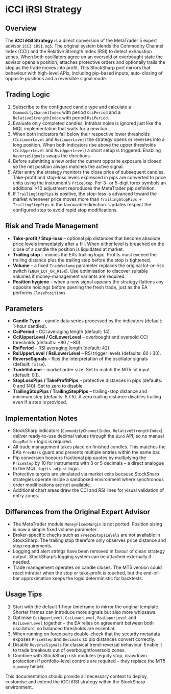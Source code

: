 # iCCI iRSI Strategy

## Overview
The **iCCI iRSI Strategy** is a direct conversion of the MetaTrader 5 expert advisor `iCCI iRSI.mq5`. The original system blends the Commodity Channel Index (CCI) and the Relative Strength Index (RSI) to detect exhaustion zones. When both oscillators agree on an oversold or overbought state the advisor opens a position, attaches protective orders and optionally trails the stop as the trade moves into profit. This StockSharp port mirrors that behaviour with high-level APIs, including pip-based inputs, auto-closing of opposite positions and a reversible signal mode.

## Trading Logic
1. Subscribe to the configured candle type and calculate a `CommodityChannelIndex` with period `CciPeriod` and a `RelativeStrengthIndex` with period `RsiPeriod`.
2. Evaluate only completed candles. Intrabar noise is ignored just like the MQL implementation that waits for a new bar.
3. When both indicators fall below their respective lower thresholds (`CciLowerLevel` and `RsiLowerLevel`) the strategy opens or reverses into a long position. When both indicators rise above the upper thresholds (`CciUpperLevel` and `RsiUpperLevel`) a short setup is triggered. Enabling `ReverseSignals` swaps the directions.
4. Before submitting a new order the current opposite exposure is closed so the net position always matches the active signal.
5. After entry the strategy monitors the close price of subsequent candles. Take-profit and stop-loss levels expressed in pips are converted to price units using the instrument’s `PriceStep`. For 3- or 5-digit forex symbols an additional ×10 adjustment reproduces the MetaTrader pip definition.
6. If `TrailingStopPips` is positive, the stop-loss is advanced toward the market whenever price moves more than `TrailingStopPips + TrailingStepPips` in the favourable direction. Updates respect the configured step to avoid rapid stop modifications.

## Risk and Trade Management
- **Take-profit / Stop-loss** – optional pip distances that become absolute price levels immediately after a fill. When either level is breached on the close of a candle the position is liquidated at market.
- **Trailing stop** – mimics the EA’s trailing logic. Profits must exceed the trailing distance plus the trailing step before the stop is tightened.
- **Volume** – a fixed `TradeVolume` parameter replaces the original lot-or-risk switch (`ENUM_LOT_OR_RISK`). Use optimisation to discover suitable volumes if money-management variants are required.
- **Position hygiene** – when a new signal appears the strategy flattens any opposite holdings before opening the fresh trade, just as the EA performs `ClosePositions`.

## Parameters
- **Candle Type** – candle data series processed by the indicators (default: 1-hour candles).
- **CciPeriod** – CCI averaging length (default: 14).
- **CciUpperLevel / CciLowerLevel** – overbought and oversold CCI thresholds (defaults: +80 / −80).
- **RsiPeriod** – RSI averaging length (default: 42).
- **RsiUpperLevel / RsiLowerLevel** – RSI trigger levels (defaults: 60 / 30).
- **ReverseSignals** – flips the interpretation of the oscillator signals (default: `false`).
- **TradeVolume** – market order size. Set to match the MT5 lot input (default: 0.1).
- **StopLossPips / TakeProfitPips** – protective distances in pips (defaults: 0 and 140). Set to zero to disable.
- **TrailingStopPips / TrailingStepPips** – trailing-stop distance and minimum step (defaults: 5 / 5). A zero trailing distance disables trailing even if a step is provided.

## Implementation Notes
- StockSharp indicators (`CommodityChannelIndex`, `RelativeStrengthIndex`) deliver ready-to-use decimal values through the `Bind` API, so no manual `CopyBuffer` logic is required.
- All trade management takes place on finished candles. This matches the EA’s `PrevBars` guard and prevents multiple entries within the same bar.
- Pip conversion honours fractional pip quotes by multiplying the `PriceStep` by 10 for instruments with 3 or 5 decimals – a direct analogue to the MQL `digits_adjust` logic.
- Protective targets are simulated via market exits because StockSharp strategies operate inside a sandboxed environment where synchronous order modifications are not available.
- Additional chart areas draw the CCI and RSI lines for visual validation of entry zones.

## Differences from the Original Expert Advisor
- The MetaTrader module `MoneyFixedMargin` is not ported. Position sizing is now a simple fixed volume parameter.
- Broker-specific checks such as `FreezeStopsLevels` are not available in StockSharp. The trailing stop therefore only observes price distance and step requirements.
- Logging and alert strings have been removed in favour of clean strategy output. StockSharp’s logging system can be attached externally if needed.
- Trade management operates on candle closes. The MT5 version could react intrabar when the stop or take-profit is touched, but the end-of-bar approximation keeps the logic deterministic for backtests.

## Usage Tips
1. Start with the default 1-hour timeframe to mirror the original template. Shorter frames can introduce more signals but also more whipsaws.
2. Optimise `CciUpperLevel`, `CciLowerLevel`, `RsiUpperLevel` and `RsiLowerLevel` together – the EA relies on agreement between both oscillators, so balanced thresholds are essential.
3. When running on forex pairs double-check that the security metadata exposes `PriceStep` and `Decimals` so pip distances convert correctly.
4. Disable `ReverseSignals` for classical trend-reversal behaviour. Enable it to trade breakouts out of overbought/oversold zones.
5. Combine with StockSharp risk modules (equity stop, drawdown protection) if portfolio-level controls are required – they replace the MT5 `m_money` helper.

This documentation should provide all necessary context to deploy, customise and extend the iCCI iRSI strategy within the StockSharp environment.
